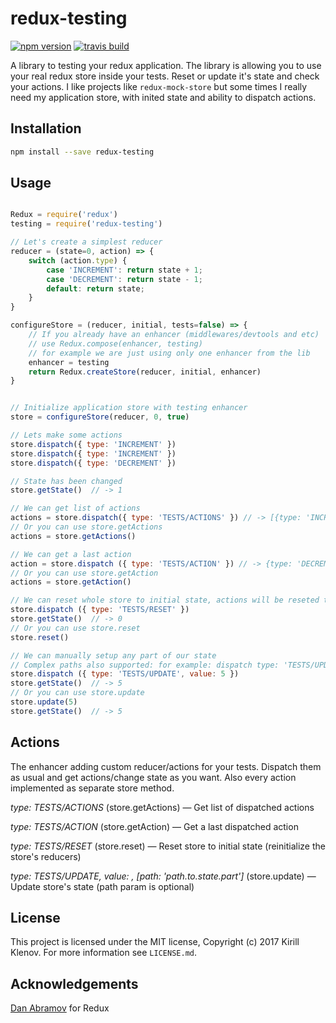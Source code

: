 # redux-testing

[![npm version](https://badge.fury.io/js/redux-testing.svg)](https://badge.fury.io/js/redux-testing)
[![travis build](https://travis-ci.org/klen/redux-testing.svg?branch=develop)](https://travis-ci.org/klen/redux-testing)

A library to testing your redux application. The library is allowing you to use
your real redux store inside your tests. Reset or update it's state and check
your actions. I like projects like `redux-mock-store` but some times I really
need my application store, with inited state and ability to dispatch actions.

## Installation

```bash
npm install --save redux-testing
```

## Usage

```javascript

Redux = require('redux')
testing = require('redux-testing')

// Let's create a simplest reducer
reducer = (state=0, action) => {
    switch (action.type) {
        case 'INCREMENT': return state + 1;
        case 'DECREMENT': return state - 1;
        default: return state;
    }
}

configureStore = (reducer, initial, tests=false) => {
    // If you already have an enhancer (middlewares/devtools and etc)
    // use Redux.compose(enhancer, testing)
    // for example we are just using only one enhancer from the lib
    enhancer = testing
    return Redux.createStore(reducer, initial, enhancer)
}


// Initialize application store with testing enhancer
store = configureStore(reducer, 0, true)

// Lets make some actions
store.dispatch({ type: 'INCREMENT' })
store.dispatch({ type: 'INCREMENT' })
store.dispatch({ type: 'DECREMENT' })

// State has been changed
store.getState()  // -> 1

// We can get list of actions
actions = store.dispatch({ type: 'TESTS/ACTIONS' }) // -> [{type: 'INCREMENT', ...}, ...]
// Or you can use store.getActions
actions = store.getActions()

// We can get a last action
action = store.dispatch ({ type: 'TESTS/ACTION' }) // -> {type: 'DECREMENT', ...}, ...
// Or you can use store.getAction
actions = store.getAction()

// We can reset whole store to initial state, actions will be reseted too
store.dispatch ({ type: 'TESTS/RESET' })
store.getState()  // -> 0
// Or you can use store.reset
store.reset()

// We can manually setup any part of our state
// Complex paths also supported: for example: dispatch type: 'TESTS/UPDATE', path: 'deep.inside.state', value: 'some_value'
store.dispatch ({ type: 'TESTS/UPDATE', value: 5 })
store.getState()  // -> 5
// Or you can use store.update
store.update(5)
store.getState()  // -> 5

```

## Actions

The enhancer adding custom reducer/actions for your tests. Dispatch them as
usual and get actions/change state as you want. Also every action implemented
as separate store method.

*type: TESTS/ACTIONS* (store.getActions) — Get list of dispatched actions

*type: TESTS/ACTION* (store.getAction) — Get a last dispatched action

*type: TESTS/RESET* (store.reset) — Reset store to initial state (reinitialize the store's reducers)

*type: TESTS/UPDATE, value: <new value>, [path: 'path.to.state.part']* (store.update) — Update store's state (path param is optional)

## License

This project is licensed under the MIT license, Copyright (c) 2017 Kirill Klenov. For more information see `LICENSE.md`.

## Acknowledgements

[Dan Abramov](https://github.com/gaearon) for Redux
